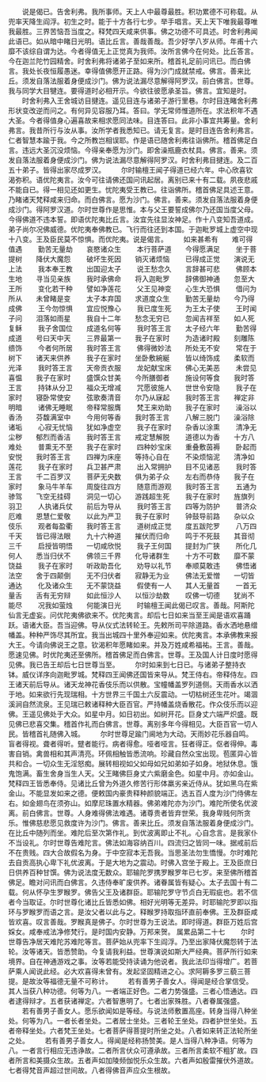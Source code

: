 <!-- { "loadSidebar": true } -->
　　说是偈已。告舍利弗。我所事师。天上人中最尊最胜。积功累德不可称载。从兜率天降生阎浮。初生之时。能于十方各行七步。举手唱言。天上天下唯我最尊唯我最胜。三界苦恼吾当度之。释梵四天咸来供事。佛之功德不可具述。时舍利弗闻此语已。如从暗中睹日光明。语比丘言。善哉善哉。吾少好学八岁从师。年甫十六靡不该综自谓为达。今者得值无上正觉真为我师。汝所言佛今在何处。比丘答言。今在迦兰陀竹园精舍。时舍利弗将诸弟子至如来所。稽首礼足前问讯已。而白佛言。我处长夜恒履愚迷。幸得值佛愿开正路。得为沙门成就禁戒。佛言。善来比丘。须发自落法服着身便成沙门。佛为说法漏尽意解得阿罗汉。前白佛言。世尊。我与同学大目犍连。要得道时必相开示。今欲往彼愿承圣旨。佛言。宜知是时。
　　时舍利弗入王舍城访目揵连。遥见目连与诸弟子游行里巷。尔时目连睹舍利弗形状变改逆而问之。有何异见容服乃耳。答曰。学无常师惟道所在。求法积年不遇大圣。今者得值身心遍喜故来相求愿同法味。目连答曰。此非小事宜共筹量。舍利弗言。我昔所行与汝从事。汝所学者我悉知已。请无复言。是时目连告舍利弗言。仁者智慧本踰于我。今之所教岂相误耶。作是语已随舍利弗往诣佛所。稽首佛足白言。违远大圣沉没烦恼。今得亲奉愿为沙门。即舍澡瓶鹿衣杖具。佛言。善来。须发自落法服着身便成沙门。佛为说法漏尽意解得阿罗汉。时舍利弗目揵连。及二百五十弟子。皆得出家尽成罗汉。
　　尔时输檀王闻子得道已经六年。中心欣喜钦渴弥积。语优陀夷言。汝今可往请佛还国问讯起居。离别已来十有二载。夙夜悲戚不能自已。得一相见还如更生。忧陀夷受王教已。往诣佛所。稽首佛足具述王意。乃睹诸天梵释咸来归命。而白佛言。愿为沙门。佛言。善来。须发自落法服着身便成沙门。得阿罗汉道。尔时世尊作是思惟。本与父王要誓成佛尔乃还国当度父母。今得佛道不违本誓。即语优陀夷比丘言。汝宜先往显汝神足。作十八变知吾道成。弟子尚尔况佛威德。优陀夷奉佛教已。飞行而往还到本国。于迦毗罗城上虚空中现十八变。王及臣民莫不惊惧。而优陀夷。说是偈言。
　　如来甚希有　　难可得值遇
　　勤苦无量劫　　哀愍诸众生
　　本行菩萨道　　今得愿满足
　　坐于菩提树　　降伏大魔怨
　　破坏生死因　　销灭诸烦恼
　　已得成正觉　　演说无上法
　　我本奉王教　　出国迎太子
　　说王愁念久　　言辞甚可悲
　　佛顾本生地　　寻当见亲族
　　我时承佛命　　将入迦毗罗
　　辞佛御神通　　忽至大王所
　　变化若干种　　譬如净莲花
　　父王见神变　　心生大恐惧
　　借问为所从　　未曾睹是变
　　太子本弃国　　求道度众生
　　勤苦无量劫　　今乃得成佛
　　王今勿惊惧　　宜应悦豫心
　　我已度生死　　为王太子使
　　王时闻子问　　泪落如雨星
　　我自十二年　　愁念无穷已
　　忽闻吉祥至　　如人死复稣
　　我子舍国位　　成道名何等
　　我时答王言　　太子经六年
　　勤苦得成道　　号曰天中天
　　三界最第一　　我子在家时
　　为造诸时殿　　刻雕陈缋饰
　　今者何所居　　我时答王言
　　佛得微妙法　　所处无不安
　　常在于树下　　诸天来供养
　　我子在家时　　坐卧敷綩綖
　　皆以绮饰成　　柔软而光泽
　　我时答王言　　天帝贡衣服
　　龙妃献宝床　　佛心无美恶
　　未尝见喜愠　　我子在家时
　　盛馔众甘美　　今所膳御者
　　施设何等食　　我时答王言
　　持钵从分卫　　福众无增减
　　咒愿彼施人　　世世令安隐
　　我子在家时　　寝卧常使安
　　弦歌奏清音　　尔乃从寐起
　　我时答王言　　禅定非明暗
　　诸佛无睡眠　　帝释常服膺
　　梵王来劝助　　我子在家时
　　澡浴以香汤　　芬馥满室中
　　今用何等香　　我时答王言
　　八解三脱门　　澡浴除诸垢
　　心寂无忧恼　　犹如净虚空
　　我子在家时　　杂香以涂熏
　　清净无尘秽　　郁烈而香洁
　　我时答王言　　戒定慧解脱
　　道德以为香　　十方八难处
　　普熏无不至　　我子在家时
　　四种妙宝床　　重叠敷茵褥
　　卧起而安悦　　我时答王言
　　四禅为床座　　等持心自在
　　不染烦恼泥　　清净如莲花
　　我子在家时　　兵卫甚严肃
　　出入常拥护　　目不见诸恶
　　我时答王言　　千二百罗汉
　　菩萨无央数　　俱为弟子众
　　左右而恭侍　　我子在家时
　　象马牛羊车　　周旋往四方
　　随意而游观　　我时答王言
　　五通为骖驾　　飞空无挂碍
　　洞见一切心　　游践超生死
　　我子在家时　　旌旗列羽卫
　　人执诸兵仗　　前后为导从
　　我时答王言　　四等为防护
　　普济众厄难　　恩慧仁爱敬
　　以此为严卫　　我子在家时
　　钟鼓导前路　　杂以众伎乐
　　观者每盈衢　　我时答王言
　　道树成正觉　　度五跋陀罗
　　八万四千天　　皆已得法眼
　　九十六种道　　摧伏而归命
　　鸣于不死鼓　　其音彻三千
　　启授皆明悟　　一切咸欣悦
　　我子王何国　　提封为广狭
　　所化几何人　　悉当归伏不
　　佛领三千界　　化导诸群生
　　十方不可数　　靡不蒙饶益
　　我子在家时　　听政助吾化
　　劝导以礼节　　奉顺莫敢违
　　佛悟诸法空　　舍于四颠倒
　　无不归伏者　　寂静无为业
　　佛法无爱憎　　一切皆通达
　　化及诸众生　　无不蒙饶益
　　假使有一人　　其人无量首
　　一首无量舌　　舌有无穷辩
　　如此恒沙人　　以恒沙劫数
　　叹佛一切德　　犹尚不能尽
　　况我如萤烛　　何能演日光
　　时输檀王闻此偈已叹言。善哉。阿斯陀仙言无虚妄。问优陀夷佛欲来不。优陀夷言。却后七日如来当至王闻是语欢喜踊跃。语诸大臣。吾当迎佛。导从仪式法转轮王。先敕所司平除道路。香水洒地悬缯幡盖。种种严饰尽其所宜。我当出城四十里外奉迎如来。优陀夷言。本承佛教来报大王。今请向佛说王之意。钦渴积年愿睹如来。并及万姓咸希福祐。王言。善哉。愿速见佛。时优陀夷还至佛所。稽首佛足而白佛言。世尊。王及国人计日度时愿得见佛。我已告王却后七日世尊当至。
　　尔时如来到七日已。与诸弟子整持衣钵。威仪详序向迦毗罗城。梵释四王闻佛还国皆来导从。梵王侍右。帝释侍左。四王诸天前后导从。诸天龙神花香伎乐而以供散。宝幢幡盖罗列道侧。天雨香水以洒于地。如来欲行先现瑞相。十方世界三千国土六反震动。一切枯树还生花叶。竭涸溪涧自然流泉。王见瑞已敕诸释种大臣百官。严持幡盖烧香散花。作众伎乐而以迎佛。王遥见佛处于大众。如星中月。如日初出。如树开花。巨身丈六端严炽盛。既见佛已悲喜交集。稽首作礼而白佛言。世尊。离别多年今得相见。大臣百官一切人民。皆稽首礼随佛入城。
　　尔时世尊足踰门阃地为大动。天雨妙花乐器自鸣。盲者得视。聋者得听。躄者能行。病者得愈。哑者哑言。狂者得正。伛者得伸。毒害自销。禽兽相和其声清亮。环佩相触皆悉流响。珍藏自然众宝出现。苞匿异心皆共和合。一切众生无淫怒痴。展转相视如父如母如兄如弟如子如身。地狱休息。饿鬼饱满。畜生舍身当生人天。父王睹佛巨身丈六紫磨金色。如星中月。亦如金山。梵释四王皆悉奉侍。见诸比丘曾为外道久修苦行形体羸劣亲近侍从。犹如黑乌在紫金山。不能显发如来之德。便敕国内豪贵释种颜貌端正。选五百人度为沙门侍佛左右。如金翅鸟在须弥山。如摩尼珠置水精器。佛弟难陀亦为沙门。难陀所使名优波离。前白佛言。世尊。人身难得佛法难遇。诸尊贵者皆弃世荣。我身卑贱何所贪乐。惟佛慈悲愿见救度许为沙门。佛言。善来比丘。须发自落法服着身便成沙门。在比丘中随列而坐。难陀后至次第作礼。到优波离即止不礼。心自念言。是我家仆不当设礼。尔时世尊告难陀言。佛法如海容纳百川。四流归之皆同一味。据戒前后不在贵贱。四大合故假名为身。于中空寂本无吾我。当思圣法勿生憍慢。尔时难陀去自贡高执心卑下礼优波离。于是大地为之震动。时佛入宫坐于殿上。王及臣庶日日供养百种甘馔。佛为说法度无数众。耶输陀罗携罗睺罗年已七岁。来至佛所稽首佛足。瞻对问讯而白佛言。久违侍奉旷废供养。诸眷属皆有疑心。太子去国十有二载。何从怀孕生罗睺罗。佛告父王及诸群臣。耶输陀罗守节贞白无瑕疵也。若不信者今当取证。尔时世尊化诸比丘皆悉如佛。相好光明等无差异。时耶输陀罗即以指环与罗睺罗而语之言。是汝父者以此与之。释睺罗持取指环直前奉佛。王及群臣咸皆欢喜。叹言善哉。罗睺真是佛子。尔时世尊为王说法。即时得道。群臣万姓后宫婇女。咸奉戒法净修梵行。是时国内安静。万邦来贺。
属累品第二十七
　　尔时世尊告净居天难陀苏难陀等言。菩萨始从兜率下生阎浮。乃至出家降伏魔怨转于法轮。汝等诸天。皆悉赞助。今复请我利益。世尊演说如斯大严经典。菩萨所行如来境界。自在神通游戏之事。汝等若能受持读诵为他说者。我此法印当得增广。若菩萨乘人闻说此经。必大欢喜得未曾有。发起坚固精进之心。求阿耨多罗三藐三菩提。是故汝等福德无量不可称计。
　　若有善男子善女人。得闻是经合掌信受。其人当获八种功德。何等为八。一者端正好色。二者力势强盛。三者心悟通达。四者逮得辩才。五者获诸禅定。六者智惠明了。七者出家殊胜。八者眷属强盛。
　　若有善男子善女人。愿乐欲闻如是等经。与说法师敷置高座。转身当得八种坐处。何等为八。一者长者坐处。二者居士坐处。三者轮王坐处。四者护世坐处。五者帝释坐处。六者梵王坐处。七者菩萨得菩提时所坐之处。八者如来转正法轮所坐之处。
　　若有善男子善女人。得闻是经称扬赞美。是人当得八种净语。何等为八。一者言行相应无违诤故。二者所言伏众可遵承故。三者所言柔软不粗犷故。四者所言和美摄众生故。五者声如加陵频伽悦乐众生故。六者声如殷雷摧伏外道故。七者得梵音声超过世间故。八者得佛音声应众生根故。
